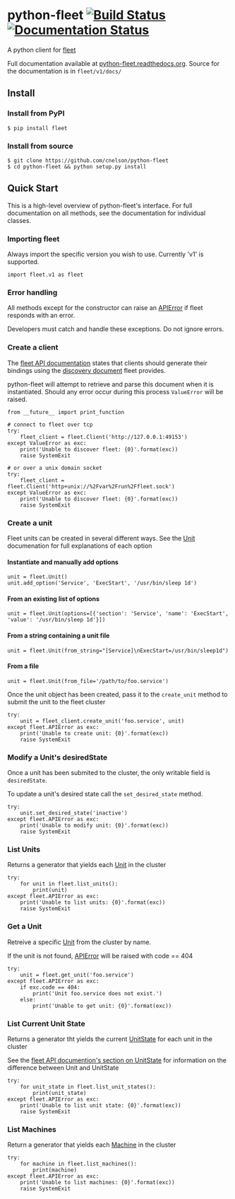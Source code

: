 # python-fleet [![Build Status](https://travis-ci.org/cnelson/python-fleet.svg?branch=master)](https://travis-ci.org/cnelson/python-fleet) [![Documentation Status](https://readthedocs.org/projects/python-fleet/badge/?version=latest)](https://readthedocs.org/projects/python-fleet/?badge=latest)


A python client for [fleet](https://github.com/coreos/fleet)

Full documentation available at [python-fleet.readthedocs.org](http://python-fleet.readthedocs.org/en/latest/).  Source for the documentation is in ``fleet/v1/docs/``

## Install


### Install from PyPI
    
    $ pip install fleet


### Install from source
    
    $ git clone https://github.com/cnelson/python-fleet
    $ cd python-fleet && python setup.py install


## Quick Start

This is a high-level overview of python-fleet's interface. For full documentation on all methods, see the documentation for individual classes.


### Importing fleet

Always import the specific version you wish to use. Currently 'v1' is supported.

    import fleet.v1 as fleet


### Error handling

All methods except for the constructor can raise an [APIError](fleet/v1/docs/apierror.md) if fleet responds with an error.  

Developers must catch and handle these exceptions.  Do not ignore errors.

### Create a client

The [fleet API documentation](https://github.com/coreos/fleet/blob/master/Documentation/api-v1.md#capability-discovery) states that clients should generate their bindings using the [discovery document](https://developers.google.com/discovery/v1/reference/apis) fleet provides.

python-fleet will attempt to retrieve and parse this document when it is instantiated.  Should any error occur during this process ``ValueError`` will be raised.

    from __future__ import print_function

    # connect to fleet over tcp
    try:
        fleet_client = fleet.Client('http://127.0.0.1:49153')
    except ValueError as exc:
        print('Unable to discover fleet: {0}'.format(exc))
        raise SystemExit

    # or over a unix domain socket
    try:
        fleet_client = fleet.Client('http+unix://%2Fvar%2Frun%2Ffleet.sock')
    except ValueError as exc:
        print('Unable to discover fleet: {0}'.format(exc))
        raise SystemExit
    


### Create a unit


Fleet units can be created in several different ways. See the [Unit](fleet/v1/docs/unit.md) documenation for full explanations of each option


#### Instantiate and manually add options

    unit = fleet.Unit()
    unit.add_option('Service', 'ExecStart', '/usr/bin/sleep 1d')

#### From an existing list of options

    unit = fleet.Unit(options=[{'section': 'Service', 'name': 'ExecStart', 'value': '/usr/bin/sleep 1d'}])
    
#### From a string containing a unit file

    unit = fleet.Unit(from_string="[Service]\nExecStart=/usr/bin/sleep1d")

#### From a file

    unit = fleet.Unit(from_file='/path/to/foo.service')

Once the unit object has been created, pass it to the ``create_unit`` method to submit the unit to the fleet cluster

    try:
        unit = fleet_client.create_unit('foo.service', unit)
    except fleet.APIError as exc:
        print('Unable to create unit: {0}'.format(exc))
        raise SystemExit


### Modify a Unit's desiredState
    
Once a unit has been submited to the cluster, the only writable field is ``desiredState``.

To update a unit's desired state call the ``set_desired_state`` method.


    try:
        unit.set_desired_state('inactive')
    except fleet.APIError as exc:
        print('Unable to modify unit: {0}'.format(exc))
        raise SystemExit

### List Units

Returns a generator that yields each [Unit](fleet/v1/docs/unit.md) in the cluster

    try:
        for unit in fleet.list_units():
            print(unit)
    except fleet.APIError as exc:
        print('Unable to list units: {0}'.format(exc))
        raise SystemExit


### Get a Unit

Retreive a specific [Unit](fleet/v1/docs/unit.md) from the cluster by name.

If the unit is not found, [APIError](fleet/v1/docs/apierror.md) will be raised with code == 404

    try:
        unit = fleet.get_unit('foo.service')
    except fleet.APIError as exc:
        if exc.code == 404:
            print('Unit foo.service does not exist.')
        else:
            print('Unable to get unit: {0}'.format(exc))

### List Current Unit State

Returns a generator tht yields the current [UnitState](fleet/v1/docs/unitstate.md) for each unit in the cluster

See the [fleet API documention's section on UnitState](https://github.com/coreos/fleet/blob/master/Documentation/api-v1.md#current-unit-state) for information on the difference between Unit and UnitState

    try:
        for unit_state in fleet.list_unit_states():
            print(unit_state)
    except fleet.APIError as exc:
        print('Unable to list unit state: {0}'.format(exc))
        raise SystemExit

### List Machines

Return a generator that yields each [Machine](fleet/v1/docs/machine.md) in the cluster

    try:
        for machine in fleet.list_machines():
            print(machine)
    except fleet.APIError as exc:
        print('Unable to list machines: {0}'.format(exc))
        raise SystemExit